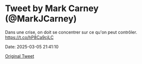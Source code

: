 # Tweet by Mark Carney (@MarkJCarney)

Dans une crise, on doit se concentrer sur ce qu'on peut contrôler. https://t.co/hP8Ca9cjLC

Date: 2025-03-05 21:41:10

[Original Tweet](https://x.com/MarkJCarney/status/1897402030559518962)
